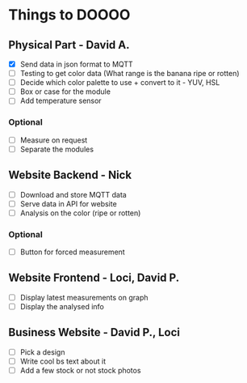 Things to DOOOO 
===============

## Physical Part - David A.
 -  [x] Send data in json format to MQTT
 -  [ ] Testing to get color data (What range is the banana ripe or rotten)
 -  [ ] Decide which color palette to use + convert to it - YUV, HSL
 -  [ ] Box or case for the module
 -  [ ] Add temperature sensor
 
### Optional 
 -  [ ] Measure on request
 -  [ ] Separate the modules
 
## Website Backend - Nick
 -  [ ] Download and store MQTT data
 -  [ ] Serve data in API for website
 -  [ ] Analysis on the color (ripe or rotten)
 
### Optional
 -  [ ] Button for forced measurement
 
## Website Frontend - Loci, David P.
 -  [ ] Display latest measurements on graph
 -  [ ] Display the analysed info
 
## Business Website - David P., Loci
 -  [ ] Pick a design
 -  [ ] Write cool bs text about it
 -  [ ] Add a few stock or not stock photos
